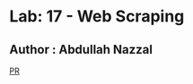 # Lab: 17 - Web Scraping
## Author : Abdullah Nazzal
[PR](https://github.com/abdullahnazzal/web-scraper/pull/1)
